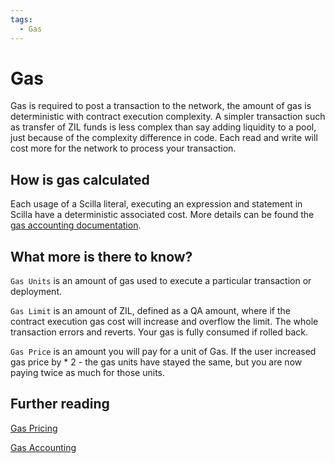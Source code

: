 ```yaml
---
tags:
  - Gas
---
```


# Gas

Gas is required to post a transaction to the network, the amount of gas is deterministic with contract execution complexity. A simpler transaction such as transfer of ZIL funds is less complex than say adding liquidity to a pool, just because of the complexity difference in code. Each read and write will cost more for the network to process your transaction.

## How is gas calculated

Each usage of a Scilla literal, executing an expression and statement in Scilla have a deterministic associated cost. More details can be found the [gas accounting documentation](https://github.com/Zilliqa/scilla-docs/blob/master/docs/texsources/gas-costs/gas-doc.pdf).

## What more is there to know?

```Gas Units``` is an amount of gas used to execute a particular transaction or deployment.

```Gas Limit``` is an amount of ZIL, defined as a QA amount, where if the contract execution gas cost will increase and overflow the limit. The whole transaction errors and reverts. Your gas is fully consumed if rolled back.

```Gas Price``` is an amount you will pay for a unit of Gas. If the user increased gas price by * 2 - the gas units have stayed the same, but you are now paying twice as much for those units.

## Further reading

[Gas Pricing](https://dev.zilliqa.com/docs/basics/basics-zil-gas/)

[Gas Accounting](https://github.com/Zilliqa/scilla-docs/blob/master/docs/texsources/gas-costs/gas-doc.pdf)